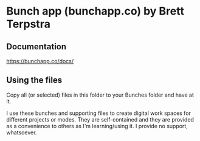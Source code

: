 # Bunch app (bunchapp.co) by Brett Terpstra

## Documentation

https://bunchapp.co/docs/

## Using the files

Copy all (or selected) files in this folder to your Bunches folder and have at it.

I use these bunches and supporting files to create digital work spaces for different projects or modes. They are self-contained and they are provided as a convenience to others as I'm learning/using it. I provide no support, whatsoever.
